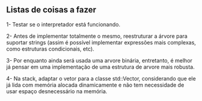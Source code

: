 ## Listas de coisas a fazer
1- Testar se o interpretador está funcionando.

2- Antes de implementar totalmente o mesmo, reestruturar a árvore para suportar strings (assim é possível implementar expressões mais complexas, como estruturas condicionais, etc).

3- Por enquanto ainda será usada uma arvore binária, entretanto, é melhor já pensar em uma implementação de uma estrutura de arvore mais robusta.

4- Na stack, adaptar o vetor para a classe std::Vector, considerando que ele já lida com memória alocada dinamicamente e não tem necessidade de usar espaço desnecessário na memória. 